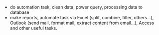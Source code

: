 - do automation task, clean data, power query, processing data to database
- make reports, automate task via Excel (split, combine, filter, others...), Outlook (send mail, format mail, extract content from email...), Access and other useful tasks.
